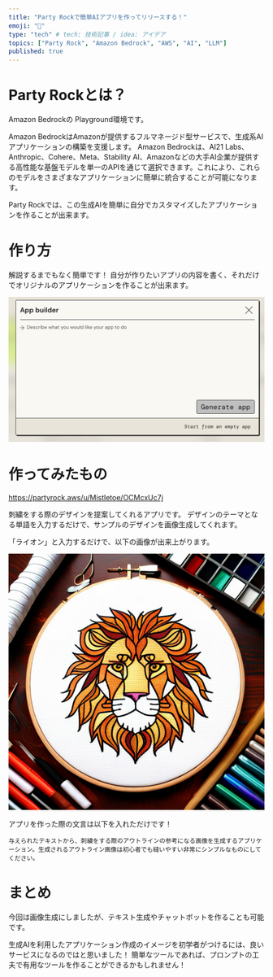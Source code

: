 ```yaml
---
title: "Party Rockで簡単AIアプリを作ってリリースする！"
emoji: "🎸"
type: "tech" # tech: 技術記事 / idea: アイデア
topics: ["Party Rock", "Amazon Bedrock", "AWS", "AI", "LLM"]
published: true
---
```


# Party Rockとは？

Amazon Bedrockの Playground環境です。

Amazon BedrockはAmazonが提供するフルマネージド型サービスで、生成系AIアプリケーションの構築を支援します。
Amazon Bedrockは、AI21 Labs、Anthropic、Cohere、Meta、Stability AI、Amazonなどの大手AI企業が提供する高性能な基盤モデルを単一のAPIを通じて選択できます。これにより、これらのモデルをさまざまなアプリケーションに簡単に統合することが可能になります。

Party Rockでは、この生成AIを簡単に自分でカスタマイズしたアプリケーションを作ることが出来ます。

# 作り方

解説するまでもなく簡単です！
自分が作りたいアプリの内容を書く、それだけでオリジナルのアプリケーションを作ることが出来ます。

![Alt text](/images/4ac5b4368050fe/window_image.png)

# 作ってみたもの

https://partyrock.aws/u/Mistletoe/OCMcxUc7j

刺繍をする際のデザインを提案してくれるアプリです。
デザインのテーマとなる単語を入力するだけで、サンプルのデザインを画像生成してくれます。

「ライオン」と入力するだけで、以下の画像が出来上がります。

![lion image](/images/4ac5b4368050fe/lion_image.png)

アプリを作った際の文言は以下を入れただけです！
```
与えられたテキストから、刺繍をする際のアウトラインの参考になる画像を生成するアプリケーション。生成されるアウトライン画像は初心者でも縫いやすい非常にシンプルなものにしてください。
```

# まとめ

今回は画像生成にしましたが、テキスト生成やチャットボットを作ることも可能です。

生成AIを利用したアプリケーション作成のイメージを初学者がつけるには、良いサービスになるのではと思いました！
簡単なツールであれば、プロンプトの工夫で有用なツールを作ることができるかもしれません！


